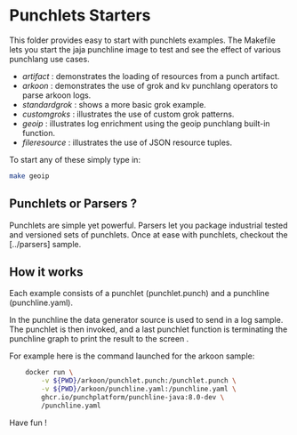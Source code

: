 # Punchlets Starters

This folder provides easy to start with punchlets examples. The Makefile lets you start the jaja punchline image to test
and see the effect of various punchlang use cases.

* *artifact* : demonstrates the loading of resources from a punch artifact.
* *arkoon* : demonstrates the use of grok and kv punchlang operators to parse arkoon logs.
* *standardgrok* : shows a more basic grok example.
* *customgroks* : illustrates the use of custom grok patterns.
* *geoip* : illustrates log enrichment using the geoip punchlang built-in function.
* *fileresource* : illustrates the use of JSON resource tuples.

To start any of these simply type in:

```sh
make geoip
``` 

## Punchlets or Parsers ?

Punchlets are simple yet powerful. Parsers let you package industrial tested and versioned sets of punchlets. Once at
ease with punchlets, checkout the [../parsers] sample.

## How it works

Each example consists of a punchlet (punchlet.punch) and a punchline (punchline.yaml).

In the punchline the data generator source is used to send in a log sample. The punchlet is then invoked, and a last
punchlet function is terminating the punchline graph to print the result to the screen .

For example here is the command launched for the arkoon sample:

```sh
	docker run \
		-v ${PWD}/arkoon/punchlet.punch:/punchlet.punch \
		-v ${PWD}/arkoon/punchline.yaml:/punchline.yaml \
		ghcr.io/punchplatform/punchline-java:8.0-dev \
		/punchline.yaml

```

Have fun !

